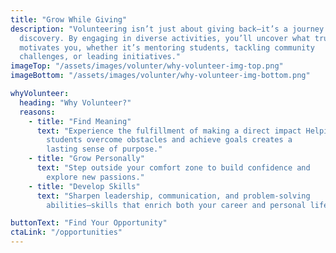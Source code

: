 ```yaml
---
title: "Grow While Giving"
description: "Volunteering isn’t just about giving back—it’s a journey of self-
  discovery. By engaging in diverse activities, you’ll uncover what truly
  motivates you, whether it’s mentoring students, tackling community
  challenges, or leading initiatives."
imageTop: "/assets/images/volunter/why-volunteer-img-top.png"
imageBottom: "/assets/images/volunter/why-volunteer-img-bottom.png"

whyVolunteer:
  heading: "Why Volunteer?"
  reasons:
    - title: "Find Meaning"
      text: "Experience the fulfillment of making a direct impact Helping
        students overcome obstacles and achieve goals creates a
        lasting sense of purpose."
    - title: "Grow Personally"
      text: "Step outside your comfort zone to build confidence and
        explore new passions."
    - title: "Develop Skills"
      text: "Sharpen leadership, communication, and problem-solving
        abilities—skills that enrich both your career and personal life."

buttonText: "Find Your Opportunity"
ctaLink: "/opportunities"
---
```

